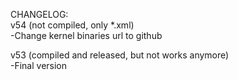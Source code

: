 CHANGELOG:  
v54 (not compiled, only *.xml)  
-Change kernel binaries url to github  
  
v53 (compiled and released, but not works anymore)  
-Final version
